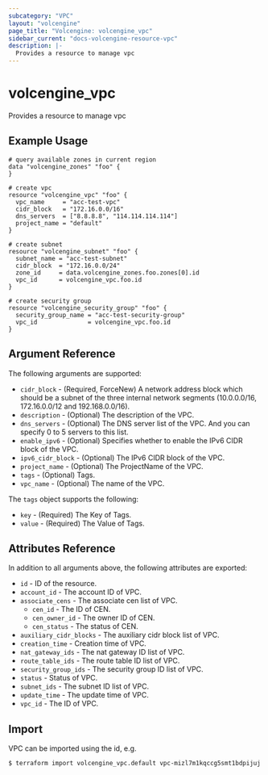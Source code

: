 ```yaml
---
subcategory: "VPC"
layout: "volcengine"
page_title: "Volcengine: volcengine_vpc"
sidebar_current: "docs-volcengine-resource-vpc"
description: |-
  Provides a resource to manage vpc
---
```

# volcengine_vpc
Provides a resource to manage vpc
## Example Usage
```hcl
# query available zones in current region
data "volcengine_zones" "foo" {
}

# create vpc
resource "volcengine_vpc" "foo" {
  vpc_name     = "acc-test-vpc"
  cidr_block   = "172.16.0.0/16"
  dns_servers  = ["8.8.8.8", "114.114.114.114"]
  project_name = "default"
}

# create subnet
resource "volcengine_subnet" "foo" {
  subnet_name = "acc-test-subnet"
  cidr_block  = "172.16.0.0/24"
  zone_id     = data.volcengine_zones.foo.zones[0].id
  vpc_id      = volcengine_vpc.foo.id
}

# create security group
resource "volcengine_security_group" "foo" {
  security_group_name = "acc-test-security-group"
  vpc_id              = volcengine_vpc.foo.id
}
```
## Argument Reference
The following arguments are supported:
* `cidr_block` - (Required, ForceNew) A network address block which should be a subnet of the three internal network segments (10.0.0.0/16, 172.16.0.0/12 and 192.168.0.0/16).
* `description` - (Optional) The description of the VPC.
* `dns_servers` - (Optional) The DNS server list of the VPC. And you can specify 0 to 5 servers to this list.
* `enable_ipv6` - (Optional) Specifies whether to enable the IPv6 CIDR block of the VPC.
* `ipv6_cidr_block` - (Optional) The IPv6 CIDR block of the VPC.
* `project_name` - (Optional) The ProjectName of the VPC.
* `tags` - (Optional) Tags.
* `vpc_name` - (Optional) The name of the VPC.

The `tags` object supports the following:

* `key` - (Required) The Key of Tags.
* `value` - (Required) The Value of Tags.

## Attributes Reference
In addition to all arguments above, the following attributes are exported:
* `id` - ID of the resource.
* `account_id` - The account ID of VPC.
* `associate_cens` - The associate cen list of VPC.
    * `cen_id` - The ID of CEN.
    * `cen_owner_id` - The owner ID of CEN.
    * `cen_status` - The status of CEN.
* `auxiliary_cidr_blocks` - The auxiliary cidr block list of VPC.
* `creation_time` - Creation time of VPC.
* `nat_gateway_ids` - The nat gateway ID list of VPC.
* `route_table_ids` - The route table ID list of VPC.
* `security_group_ids` - The security group ID list of VPC.
* `status` - Status of VPC.
* `subnet_ids` - The subnet ID list of VPC.
* `update_time` - The update time of VPC.
* `vpc_id` - The ID of VPC.


## Import
VPC can be imported using the id, e.g.
```
$ terraform import volcengine_vpc.default vpc-mizl7m1kqccg5smt1bdpijuj
```

